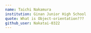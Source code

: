 ```yaml
---
name: Taichi Nakamura
institution: Ginan Junior High School
quote: What is Object-orientation???
github_user: Nakatai-0322
---
```

